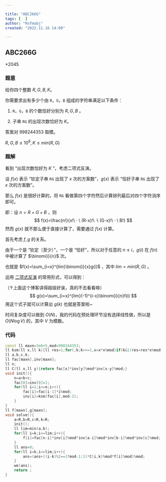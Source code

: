 ```yaml
---

title: "ABC266G"
tags: [  ]
author: "Rnfmabj"
created: "2022.11.16 14:00"

---
```


## ABC266G

*2045


### 题意

给你四个整数 $R,G,B,K$。

你需要求出有多少个由 `R`，`G`，`B` 组成的字符串满足以下条件：

1. `R`，`G`，`B` 的个数恰好分别为 $R,G,B$ 。

2. 子串 `RG` 的出现次数恰好为 $K$。

答案对 $998244353$ 取模。

$R,G,B \le 10^6,K \le min(R,G)$

### 题解

看到 “出现次数恰好为 $K$ ”，考虑二项式反演。

设 $f(x)$ 表示 “钦定子串 `RG` 出现了 $x$ 次的方案数”，$g(x)$ 表示 “恰好子串 `RG` 出现了 $x$ 次的方案数”。

那么 $f(x)$ 是很好计算的，将 `RG` 看做第四个字符然后计算排列最后对四个字符消序即可。

即：设 $n=R+G+B$ ，则
$$
f(x)=\frac{n!}{x!\ · \ (R-x)!\ ·\ (G-x)!\ · \ B!}
$$
然而 $g(x)$ 就不那么便于直接计算了，需要通过 $f(x)$ 计算。

首先考虑 $f,g$ 的关系。

由于一个是 “钦定（至少）”，一个是 “恰好”，所以对于任意的 $n \le i$，$g(i)$ 在 $f(n)$ 中被计算了 $\binom{i}{n}$ 次。

也就是 $f(x)=\sum_{i=x}^{lim}\binom{i}{x}g(i)$ ，其中 $lim=min(R,G)$ 。

运用 [二项式反演](https://www.cnblogs.com/GXZlegend/p/11407185.html) 的常用形式，可以得到：

（↑上面这个博客讲得超级好诶，真的不去看看嘛）
$$
g(x)=\sum_{i=x}^{lim}(-1)^{i-x}\binom{i}{n}f(i)
$$
用这个式子就可以计算出 $g(k)$ 也就是答案啦~

时间复杂度可以做到 $O(N)$，我的代码在预处理环节没有选择线性做，所以是 $O(N \log V)$ 的，其中 $V$ 为模数。

### 代码

```cpp
const ll maxn=3e6+5,mod=998244353;
ll ksm(ll x,ll k){ll res=1;for(;k;k>>=1,x=x*x%mod)if(k&1)res=res*x%mod;return res;}
ll a,b,c,k;
ll fac[maxn],inv[maxn];
ll n;
ll C(ll x,ll y){return fac[x]*inv[y]%mod*inv[x-y]%mod;}
void init(){
	n=a+b+c;
	fac[0]=inv[0]=1;
	for(ll i=1;i<=n;i++){
		fac[i]=fac[i-1]*i%mod;
		inv[i]=ksm(fac[i],mod-2);
	}
}
ll f[maxn],g[maxn];
void solve(){
	a=R,b=R,c=R,k=R;
	init();
	ll lim=min(a,b);
	for(ll i=k;i<=lim;i++){
		f[i]=fac[n-i]*inv[i]%mod*inv[a-i]%mod*inv[b-i]%mod*inv[c]%mod;
	}
	ll ans=0;
	for(ll i=k;i<=lim;i++){
		ans=(ans+((i-k)%2==1?mod-1:1)*C(i,k)%mod*f[i]%mod)%mod;
	}
	we(ans);
	return ;
}
```
